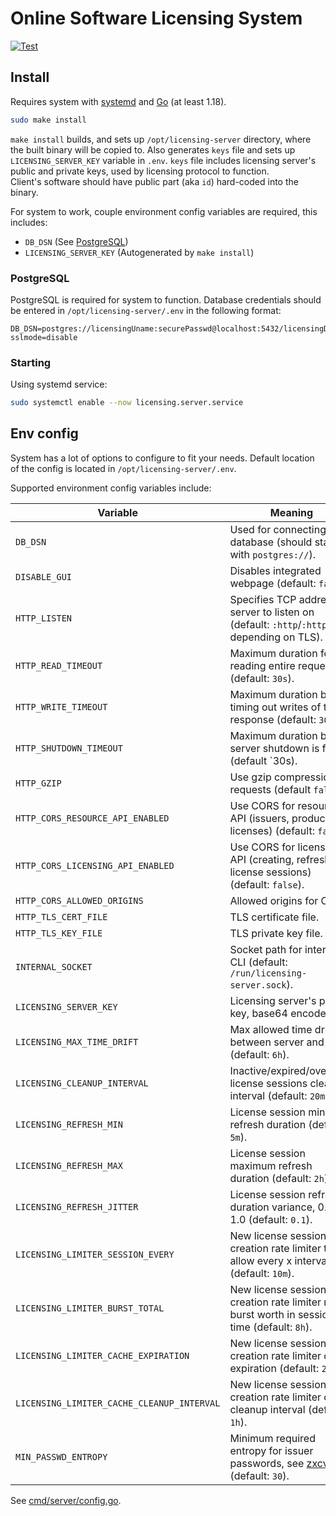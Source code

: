 # Online Software Licensing System

[![Test](https://github.com/sewiti/licensing-system/actions/workflows/test.yml/badge.svg)](https://github.com/sewiti/licensing-system/actions/workflows/test.yml)

## Install

Requires system with [systemd](https://systemd.io/) and [Go](https://go.dev/)
(at least 1.18).

```sh
sudo make install
```

`make install` builds, and sets up `/opt/licensing-server` directory, where the
built binary will be copied to. Also generates `keys` file and sets up
`LICENSING_SERVER_KEY` variable in `.env`. `keys` file includes licensing
server's public and private keys, used by licensing protocol to function.  
Client's software should have public part (aka `id`) hard-coded into the binary.

For system to work, couple environment config variables are required, this
includes:
- `DB_DSN` (See [PostgreSQL](#postgresql))
- `LICENSING_SERVER_KEY` (Autogenerated by `make install`)

### PostgreSQL

PostgreSQL is required for system to function. Database credentials should be
entered in `/opt/licensing-server/.env` in the following format:
```
DB_DSN=postgres://licensingUname:securePasswd@localhost:5432/licensingDB?sslmode=disable
```

### Starting

Using systemd service:

```sh
sudo systemctl enable --now licensing.server.service
```

## Env config

System has a lot of options to configure to fit your needs. Default location of
the config is located in `/opt/licensing-server/.env`.

Supported environment config variables include:

| Variable                                   | Meaning                                                                                                         |
| ------------------------------------------ | --------------------------------------------------------------------------------------------------------------- |
| `DB_DSN`                                   | Used for connecting to a database (should start with `postgres://`).                                            |
| `DISABLE_GUI`                              | Disables integrated webpage (default: `false`).                                                                 |
| `HTTP_LISTEN`                              | Specifies TCP address for server to listen on (default: `:http`/`:https` depending on TLS).                     |
| `HTTP_READ_TIMEOUT`                        | Maximum duration for reading entire request (default: `30s`).                                                   |
| `HTTP_WRITE_TIMEOUT`                       | Maximum duration before timing out writes of the response (default: `30s`).                                     |
| `HTTP_SHUTDOWN_TIMEOUT`                    | Maximum duration before server shutdown is forced (default `30s).                                               |
| `HTTP_GZIP`                                | Use gzip compression for requests (default `false`).                                                            |
| `HTTP_CORS_RESOURCE_API_ENABLED`           | Use CORS for resource API (issuers, products, licenses) (default: `false`).                                     |
| `HTTP_CORS_LICENSING_API_ENABLED`          | Use CORS for licensing API (creating, refreshing license sessions) (default: `false`).                          |
| `HTTP_CORS_ALLOWED_ORIGINS`                | Allowed origins for CORS.                                                                                       |
| `HTTP_TLS_CERT_FILE`                       | TLS certificate file.                                                                                           |
| `HTTP_TLS_KEY_FILE`                        | TLS private key file.                                                                                           |
| `INTERNAL_SOCKET`                          | Socket path for internal CLI (default: `/run/licensing-server.sock`).                                           |
| `LICENSING_SERVER_KEY`                     | Licensing server's private key, base64 encoded.                                                                 |
| `LICENSING_MAX_TIME_DRIFT`                 | Max allowed time drift between server and client (default: `6h`).                                               |
| `LICENSING_CLEANUP_INTERVAL`               | Inactive/expired/overused license sessions cleanup interval (default: `20m`).                                   |
| `LICENSING_REFRESH_MIN`                    | License session minimum refresh duration (default: `5m`).                                                       |
| `LICENSING_REFRESH_MAX`                    | License session maximum refresh duration (default: `2h`).                                                       |
| `LICENSING_REFRESH_JITTER`                 | License session refresh duration variance, 0.0-1.0 (default: `0.1`).                                            |
| `LICENSING_LIMITER_SESSION_EVERY`          | New license sessions creation rate limiter to allow every x interval (default: `10m`).                          |
| `LICENSING_LIMITER_BURST_TOTAL`            | New license sessions creation rate limiter max burst worth in session time (default: `8h`).                     |
| `LICENSING_LIMITER_CACHE_EXPIRATION`       | New license sessions creation rate limiter cache expiration (default: `24h`).                                   |
| `LICENSING_LIMITER_CACHE_CLEANUP_INTERVAL` | New license sessions creation rate limiter cache cleanup interval (default: `1h`).                              |
| `MIN_PASSWD_ENTROPY`                       | Minimum required entropy for issuer passwords, see [zxcvbn](https://github.com/dropbox/zxcvbn) (default: `30`). |

See [cmd/server/config.go](cmd/server/config.go).
